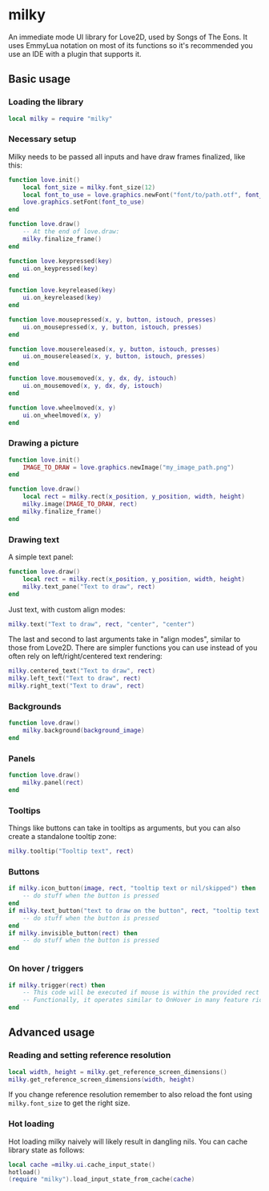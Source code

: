 # milky
An immediate mode UI library for Love2D, used by Songs of The Eons.
It uses EmmyLua notation on most of its functions so it's recommended you use an IDE with a plugin that supports it.

## Basic usage
### Loading the library
```lua
local milky = require "milky"
```
### Necessary setup
Milky needs to be passed all inputs and have draw frames finalized, like this:
```lua
function love.init()
	local font_size = milky.font_size(12)
	local font_to_use = love.graphics.newFont("font/to/path.otf", font_size)
	love.graphics.setFont(font_to_use)
end

function love.draw()
	-- At the end of love.draw:
	milky.finalize_frame()
end

function love.keypressed(key)
	ui.on_keypressed(key)
end

function love.keyreleased(key)
	ui.on_keyreleased(key)
end

function love.mousepressed(x, y, button, istouch, presses)
	ui.on_mousepressed(x, y, button, istouch, presses)
end

function love.mousereleased(x, y, button, istouch, presses)
	ui.on_mousereleased(x, y, button, istouch, presses)
end

function love.mousemoved(x, y, dx, dy, istouch)
	ui.on_mousemoved(x, y, dx, dy, istouch)
end

function love.wheelmoved(x, y)
	ui.on_wheelmoved(x, y)
end
```
### Drawing a picture
```lua
function love.init()
 	IMAGE_TO_DRAW = love.graphics.newImage("my_image_path.png")
end

function love.draw()
	local rect = milky.rect(x_position, y_position, width, height)
	milky.image(IMAGE_TO_DRAW, rect)
	milky.finalize_frame()
end
```
### Drawing text
A simple text panel:
```lua
function love.draw()
	local rect = milky.rect(x_position, y_position, width, height)
	milky.text_pane("Text to draw", rect)
end
```
Just text, with custom align modes:
```lua
milky.text("Text to draw", rect, "center", "center")
```
The last and second to last arguments take in "align modes", similar to those from Love2D.
There are simpler functions you can use instead of you often rely on left/right/centered text rendering:
```lua
milky.centered_text("Text to draw", rect)
milky.left_text("Text to draw", rect)
milky.right_text("Text to draw", rect)
```
### Backgrounds
```lua
function love.draw()
	milky.background(background_image)
end
```
### Panels
```lua
function love.draw()
	milky.panel(rect)	
end
```
### Tooltips
Things like buttons can take in tooltips as arguments, but you can also create a standalone tooltip zone:
```lua
milky.tooltip("Tooltip text", rect)
```
### Buttons
```lua
if milky.icon_button(image, rect, "tooltip text or nil/skipped") then
	-- do stuff when the button is pressed
end
if milky.text_button("text to draw on the button", rect, "tooltip text or nil/skipped") then
	-- do stuff when the button is pressed
end
if milky.invisible_button(rect) then
	-- do stuff when the button is pressed
end
```
### On hover / triggers
```lua
if milky.trigger(rect) then
	-- This code will be executed if mouse is within the provided rect
	-- Functionally, it operates similar to OnHover in many feature rich engines.
end
```
## Advanced usage
### Reading and setting reference resolution
```lua
local width, height = milky.get_reference_screen_dimensions()
milky.get_reference_screen_dimensions(width, height)
```
If you change reference resolution remember to also reload the font using `milky.font_size` to get the right size.
### Hot loading
Hot loading milky naively will likely result in dangling nils. You can cache library state as follows:
```lua
local cache =milky.ui.cache_input_state()
hotload()
(require "milky").load_input_state_from_cache(cache)
